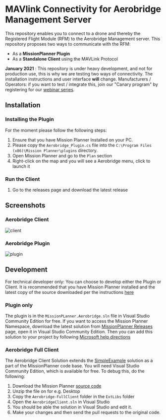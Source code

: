 # MAVlink Connectivity for Aerobridge Management Server

This repository enables you to connect to a drone and thereby the Registered Flight Module (RFM) to the Aerobridge Management server. This repository proposes two ways to communicate with the RFM:

- As a __MissionPlanner Plugin__
- As a __Standalone Client__ using the MAVLink Protocol

__January 2021__ : This repository is under heavy development, and not for production use, this is why we are testing two ways of connectivity. The installation instructions and user interface **will** change. Manufacturers / Operators: if you want to test / integrate this, join our "Canary program" by registering for our [webinar series](http://webinar.aerobridge.in).

## Installation

### Installing the Plugin

For the moment please follow the following steps:

1. Ensure that you have Mission Planner Installed on your PC.
2. Please copy the `Aerobridge_Plugin.cs` file into the `C:\Program Files (x86)\Mission Planner\plugins` directory.
3. Open Mission Planner and go to the `Plan` section
4. Right-click on the map and you will see a Aerobridge menu, click to launch it

### Run the Client

1. Go to the releases page and download the latest release

## Screenshots

### Aerobridge Client

![client](https://i.imgur.com/zHPXFcx.png)

### Aerobridge Plugin

![plugin](https://i.imgur.com/IkSyxtl.png)

## Development

For technical developer only: You can choose to develop either the Plugin or Client. It is recommended that you have Mission Planner installed and the latest copy of the source downloaded per the instructions [here](https://ardupilot.org/dev/docs/building-mission-planner.html#getting-the-mission-planner-source-code-from-github-into-your-computer)

### Plugin only

The plugin is in the `MissionPLanner.Aerobridge.sln` file in Visual Studio Community Edition for free. If you want to access the Mission Planner Namespace, download the latest solution from [MissionPlanner Releases](https://github.com/ArduPilot/MissionPlanner/releases/) page, open it in Visual Studio Community Edition. Then you can add this solution to your project by following [Microsoft help directions](https://docs.microsoft.com/en-us/sql/ssms/solution/add-an-existing-project-to-a-solution?view=sql-server-ver15)

### Aerobridge Full Client

The Aerobridge Client Solution extends the [SimpleExample](https://ardupilot.org/dev/docs/building-mission-planner.html#building-the-simpleexample) solution as a part of the MissionPlanner code base. You will need Visual Studio Community Edition, which is available for free. To debug this, do the following:

1. Download the Mission Planner [source code](https://github.com/ArduPilot/MissionPlanner/releases/tag/)
2. Unzip the file on for e.g. Desktop
3. Copy the `Aerobridge-FullClient` folder in the `ExtLibs` folder
4. Open the `AerobridgeClient.sln` in Visual Studio
5. You should be able the solution in Visual Studio and edit it. 
6. Make your changes and then send the pull requests to the original code.